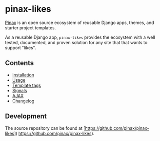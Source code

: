 # pinax-likes

[Pinax](http://pinaxproject.com/pinax/) is an open source ecosystem
of reusable Django apps, themes, and starter project templates.

As a reusable Django app, `pinax-likes` provides the ecosystem with
a well tested, documented, and proven solution for any site that
that wants to support "likes".

## Contents

* [Installation](./installation.md)
* [Usage](./usage.md)
* [Template tags](./templatetags.md)
* [Signals](./signals.md)
* [AJAX](./ajax.md)
* [Changelog](./changelog.md)

## Development

The source repository can be found at [https://github.com/pinax/pinax-likes]( https://github.com/pinax/pinax-likes).
